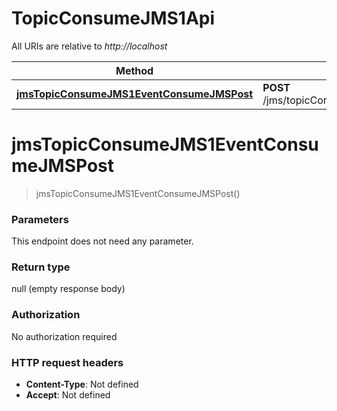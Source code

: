 # TopicConsumeJMS1Api

All URIs are relative to *http://localhost*

| Method | HTTP request | Description |
|------------- | ------------- | -------------|
| [**jmsTopicConsumeJMS1EventConsumeJMSPost**](TopicConsumeJMS1Api.md#jmsTopicConsumeJMS1EventConsumeJMSPost) | **POST** /jms/topicConsumeJMS_1/EventConsumeJMS |  |


<a name="jmsTopicConsumeJMS1EventConsumeJMSPost"></a>
# **jmsTopicConsumeJMS1EventConsumeJMSPost**
> jmsTopicConsumeJMS1EventConsumeJMSPost()



### Parameters
This endpoint does not need any parameter.

### Return type

null (empty response body)

### Authorization

No authorization required

### HTTP request headers

- **Content-Type**: Not defined
- **Accept**: Not defined

